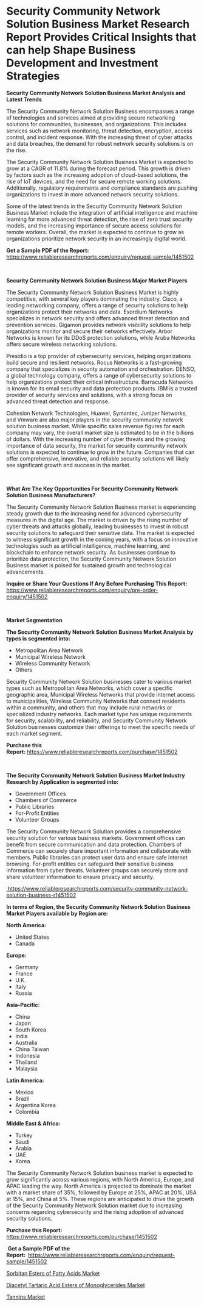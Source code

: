 <p><h1>Security Community Network Solution Business Market Research Report Provides Critical Insights that can help Shape Business Development and Investment Strategies</h1></p><p><strong>Security Community Network Solution Business Market Analysis and Latest Trends</strong></p>
<p><p>The Security Community Network Solution Business encompasses a range of technologies and services aimed at providing secure networking solutions for communities, businesses, and organizations. This includes services such as network monitoring, threat detection, encryption, access control, and incident response. With the increasing threat of cyber attacks and data breaches, the demand for robust network security solutions is on the rise.</p><p>The Security Community Network Solution Business Market is expected to grow at a CAGR of 11.8% during the forecast period. This growth is driven by factors such as the increasing adoption of cloud-based solutions, the rise of IoT devices, and the need for secure remote working solutions. Additionally, regulatory requirements and compliance standards are pushing organizations to invest in more advanced network security solutions.</p><p>Some of the latest trends in the Security Community Network Solution Business Market include the integration of artificial intelligence and machine learning for more advanced threat detection, the rise of zero trust security models, and the increasing importance of secure access solutions for remote workers. Overall, the market is expected to continue to grow as organizations prioritize network security in an increasingly digital world.</p></p>
<p><strong>Get a Sample PDF of the Report:&nbsp;</strong> <a href="https://www.reliableresearchreports.com/enquiry/request-sample/1451502">https://www.reliableresearchreports.com/enquiry/request-sample/1451502</a></p>
<p>&nbsp;</p>
<p><strong>Security Community Network Solution Business Major Market Players</strong></p>
<p><p>The Security Community Network Solution Business Market is highly competitive, with several key players dominating the industry. Cisco, a leading networking company, offers a range of security solutions to help organizations protect their networks and data. Exordium Networks specializes in network security and offers advanced threat detection and prevention services. Gigamon provides network visibility solutions to help organizations monitor and secure their networks effectively. Arbor Networks is known for its DDoS protection solutions, while Aruba Networks offers secure wireless networking solutions.</p><p>Presidio is a top provider of cybersecurity services, helping organizations build secure and resilient networks. Rocus Networks is a fast-growing company that specializes in security automation and orchestration. DENSO, a global technology company, offers a range of cybersecurity solutions to help organizations protect their critical infrastructure. Barracuda Networks is known for its email security and data protection products. IBM is a trusted provider of security services and solutions, with a strong focus on advanced threat detection and response.</p><p>Cohesion Network Technologies, Huawei, Symantec, Juniper Networks, and Vmware are also major players in the security community network solution business market. While specific sales revenue figures for each company may vary, the overall market size is estimated to be in the billions of dollars. With the increasing number of cyber threats and the growing importance of data security, the market for security community network solutions is expected to continue to grow in the future. Companies that can offer comprehensive, innovative, and reliable security solutions will likely see significant growth and success in the market.</p></p>
<p>&nbsp;</p>
<p><strong>What Are The Key Opportunities For Security Community Network Solution Business Manufacturers?</strong></p>
<p><p>The Security Community Network Solution Business market is experiencing steady growth due to the increasing need for advanced cybersecurity measures in the digital age. The market is driven by the rising number of cyber threats and attacks globally, leading businesses to invest in robust security solutions to safeguard their sensitive data. The market is expected to witness significant growth in the coming years, with a focus on innovative technologies such as artificial intelligence, machine learning, and blockchain to enhance network security. As businesses continue to prioritize data protection, the Security Community Network Solution Business market is poised for sustained growth and technological advancements.</p></p>
<p><strong>Inquire or Share Your Questions If Any Before Purchasing This Report:</strong> <a href="https://www.reliableresearchreports.com/enquiry/pre-order-enquiry/1451502">https://www.reliableresearchreports.com/enquiry/pre-order-enquiry/1451502</a></p>
<p>&nbsp;</p>
<p><strong>Market Segmentation</strong></p>
<p><strong>The Security Community Network Solution Business Market Analysis by types is segmented into:</strong></p>
<p><ul><li>Metropolitan Area Network</li><li>Municipal Wireless Network</li><li>Wireless Community Network</li><li>Others</li></ul></p>
<p><p>Security Community Network Solution businesses cater to various market types such as Metropolitan Area Networks, which cover a specific geographic area, Municipal Wireless Networks that provide internet access to municipalities, Wireless Community Networks that connect residents within a community, and others that may include rural networks or specialized industry networks. Each market type has unique requirements for security, scalability, and reliability, and Security Community Network Solution businesses customize their offerings to meet the specific needs of each market segment.</p></p>
<p><strong>Purchase this Report:&nbsp;</strong><a href="https://www.reliableresearchreports.com/purchase/1451502">https://www.reliableresearchreports.com/purchase/1451502</a></p>
<p>&nbsp;</p>
<p><strong>The Security Community Network Solution Business Market Industry Research by Application is segmented into:</strong></p>
<p><ul><li>Government Offices</li><li>Chambers of Commerce</li><li>Public Libraries</li><li>For-Profit Entities</li><li>Volunteer Groups</li></ul></p>
<p><p>The Security Community Network Solution provides a comprehensive security solution for various business markets. Government offices can benefit from secure communication and data protection. Chambers of Commerce can securely share important information and collaborate with members. Public libraries can protect user data and ensure safe internet browsing. For-profit entities can safeguard their sensitive business information from cyber threats. Volunteer groups can securely store and share volunteer information to ensure privacy and security.</p></p>
<p><a href="https://www.reliableresearchreports.com/security-community-network-solution-business-r1451502">&nbsp;https://www.reliableresearchreports.com/security-community-network-solution-business-r1451502</a></p>
<p><strong>In terms of Region, the Security Community Network Solution Business Market Players available by Region are:</strong></p>
<p>
    <p> <strong> North America: </strong>
        <ul>
            <li>United States</li>
            <li>Canada</li>
        </ul>
        </p> 
    <p> <strong> Europe: </strong>
        <ul>
            <li>Germany</li>
            <li>France</li>
            <li>U.K.</li>
            <li>Italy</li>
            <li>Russia</li>
        </ul>
        </p> 
    <p> <strong> Asia-Pacific: </strong>
        <ul>
            <li>China</li>
            <li>Japan</li>
            <li>South Korea</li>
            <li>India</li>
            <li>Australia</li>
            <li>China Taiwan</li>
            <li>Indonesia</li>
            <li>Thailand</li>
            <li>Malaysia</li>
        </ul>
        </p> 
    <p> <strong> Latin America: </strong>
        <ul>
            <li>Mexico</li>
            <li>Brazil</li>
            <li>Argentina Korea</li>
            <li>Colombia</li>
        </ul>
        </p> 
    <p> <strong> Middle East & Africa: </strong>
        <ul>
            <li>Turkey</li>
            <li>Saudi</li>
            <li>Arabia</li>
            <li>UAE</li>
            <li>Korea</li>
        </ul>
    </p>
    </p>
<p><p>The Security Community Network Solution business market is expected to grow significantly across various regions, with North America, Europe, and APAC leading the way. North America is projected to dominate the market with a market share of 35%, followed by Europe at 25%, APAC at 20%, USA at 15%, and China at 5%. These regions are anticipated to drive the growth of the Security Community Network Solution market due to increasing concerns regarding cybersecurity and the rising adoption of advanced security solutions.</p></p>
<p><strong>Purchase this Report: </strong><a href="https://www.reliableresearchreports.com/purchase/1451502">https://www.reliableresearchreports.com/purchase/1451502</a></p>
<p>&nbsp;<strong>Get a Sample PDF of the Report:&nbsp;&nbsp;</strong><a href="https://www.reliableresearchreports.com/enquiry/request-sample/1451502">https://www.reliableresearchreports.com/enquiry/request-sample/1451502</a></p>
<p><strong></strong></p>
<p><p><a href="https://www.linkedin.com/pulse/sorbitan-esters-fatty-acidsnbspmarket-focuses-market-share-size-jtguf?trackingId=%2BscWPBAgWy%2BsUDlQ9lVugA%3D%3D">Sorbitan Esters of Fatty Acids Market</a></p><p><a href="https://www.linkedin.com/pulse/diacetyl-tartaric-acid-esters-monoglycerides-market-furnishes-0w0ff?trackingId=znNbsCJjdb7qiK6vAWVGxw%3D%3D">Diacetyl Tartaric Acid Esters of Monoglycerides Market</a></p><p><a href="https://www.linkedin.com/pulse/tannins-market-size-trends-complete-industry-overview-2024-2031-hhvtf?trackingId=J9xdGiaDUrGlNiaNL%2FqK7Q%3D%3D">Tannins Market</a></p></p>